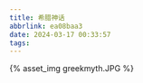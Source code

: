 ```yaml
---
title: 希腊神话
abbrlink: ea08baa3
date: 2024-03-17 00:33:57
tags:
---
```

{% asset_img greekmyth.JPG %}
